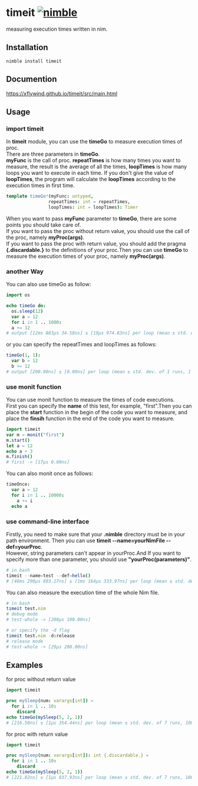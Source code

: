 # timeit [![nimble](https://raw.githubusercontent.com/yglukhov/nimble-tag/master/nimble.png)](https://github.com/yglukhov/nimble-tag)
measuring execution times written in nim.

## Installation
```text
nimble install timeit
```
## Documention
https://xflywind.github.io/timeit/src/main.html

## Usage
### import timeit
In **timeit** module, you can use the **timeGo** to
measure execution times of proc. \
There are three parameters in **timeGo**.\
**myFunc** is the call of proc. **repeatTimes** is
how many times you want to measure, the result is the average of all the times, **loopTimes** is how many loops you want to execute in each time.
If you don't give the value of **loopTimes**, the program will calculate the **loopTimes** according to the execution times in first time.    
```nim
template timeGo*(myFunc: untyped, 
                repeatTimes: int = repeatTimes, 
                loopTimes: int = loopTimes): Timer
```
When you want to pass **myFunc** parameter to **timeGo**, there are some points you should take care of. \
If you want to pass the proc without return value, you should use the call of the proc, namely **myProc(args)**. \
If you want to pass the proc with return value,
you should add the pragma **{.discardable.}** to the
definitions of your proc.Then you can use **timeGo**
to measure the execution times of your proc, namely **myProc(args)**.

### another Way
You can also use timeGo as follow:
```nim
import os

echo timeGo do:
  os.sleep(12)
  var a = 12
  for i in 1 .. 1000:
  a += 12
# output [12ms 883μs 34.58ns] ± [19μs 974.83ns] per loop (mean ± std. dev. of 7 runs, 10 loops each)
```
or you can specify the repeatTimes and loopTimes as follows:
```nim
timeGo(1, 1):
  var b = 12
  b += 12
# output [200.00ns] ± [0.00ns] per loop (mean ± std. dev. of 1 runs, 1 loops each)
```
### use monit function
You can use monit function to measure the times
of code executions. \
First you can specify the **name** of this test,
for example, "first".Then you can place the
**start** function in the begin of the code you want
to measure, and place the **finsih** function in the
end of the code you want to measure.
```nim
import timeit
var m = monit("first")
m.start()
let a = 12
echo a + 3 
m.finish()
# first -> [17μs 0.00ns]
```
You can also monit once as follows:
```nim
timeOnce:
  var a = 12
  for i in 1 .. 10000:
    a += i
  echo a
```


### use command-line interface
Firstly, you need to make sure that your **.nimble** directory must be in your path environment.
Then you can use **timeit --name=yourNimFile --def=yourProc**. \
However, string parameters can't appear in yourProc.And If you want
to specify more than one parameter, you should use **"yourProc(parameters)"**.

```nim
# in bash
timeit --name=test --def=hello()
# [46ms 290μs 893.17ns] ± [1ms 164μs 333.97ns] per loop (mean ± std. dev. of 7 runs, 10 loops each)
```
You can also measure the execution time of the whole Nim file.
```nim
# in bash
timeit test.nim
# debug mode
# test-whole -> [208μs 100.00ns]

# or specify the -d flag
timeit test.nim -d:release
# release mode
# test-whole -> [29μs 200.00ns]
```



## Examples
for proc without return value
```nim
import timeit

proc mySleep(num: varargs[int]) = 
  for i in 1 .. 10:
    discard
echo timeGo(mySleep(5, 2, 1))
# [216.50ns] ± [1μs 354.44ns] per loop (mean ± std. dev. of 7 runs, 1000000 loops each)
```
for proc with return value
```nim
import timeit

proc mySleep(num: varargs[int]): int {.discardable.} = 
  for i in 1 .. 10:
    discard
echo timeGo(mySleep(5, 2, 1)) 
# [221.82ns] ± [1μs 837.93ns] per loop (mean ± std. dev. of 7 runs, 1000000 loops each) 
```
